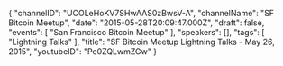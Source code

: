 {
    "channelID": "UCOLeHoKV7SHwAAS0zBwsV-A",
    "channelName": "SF Bitcoin Meetup",
    "date": "2015-05-28T20:09:47.000Z",
    "draft": false,
    "events": [
        "San Francisco Bitcoin Meetup"
    ],
    "speakers": [],
    "tags": [
        "Lightning Talks"
    ],
    "title": "SF Bitcoin Meetup Lightning Talks - May 26, 2015",
    "youtubeID": "Pe0ZQLwmZGw"
}
